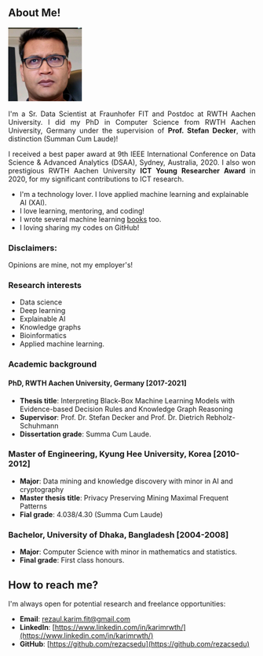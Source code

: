 ## About Me!

<img class="profile-picture" src="img/1664312512000.jpg" width="150">

<p style='text-align: justify;'> I'm a Sr. Data Scientist at Fraunhofer FIT and Postdoc at RWTH Aachen University. I did my PhD in Computer Science from RWTH Aachen University, Germany under the supervision of <b>Prof. Stefan Decker</b>, with distinction (Summan Cum Laude)! </p>

<p style='text-align: justify;'>I received a best paper award at 9th IEEE International Conference on Data Science & Advanced Analytics (DSAA), Sydney, Australia, 2020. I also won prestigious RWTH Aachen University <b>ICT Young Researcher Award</b> in 2020, for my significant contributions to ICT research. </p>

- I'm a technology lover. I love applied machine learning and explainable AI (XAI). 
- I love learning, mentoring, and coding! 
- I wrote several machine learning [books](https://www.amazon.com/s?k=Md.+Rezaul+Karim&ref=nb_sb_noss) too.
- I loving sharing my codes on GitHub! 

### Disclaimers: 
Opinions are mine, not my employer's! 

### Research interests

- Data science 
- Deep learning
- Explainable AI
- Knowledge graphs 
- Bioinformatics
- Applied machine learning. 

### Academic background

#### PhD, RWTH Aachen University, Germany [2017-2021]
- **Thesis title**: Interpreting Black-Box Machine Learning Models with Evidence-based Decision Rules and Knowledge Graph Reasoning
- **Supervisor**: Prof. Dr. Stefan Decker and Prof. Dr. Dietrich Rebholz-Schuhmann
- **Dissertation grade**: Summa Cum Laude.

### Master of Engineering, Kyung Hee University, Korea [2010-2012]
- **Major**: Data mining and knowledge discovery with minor in AI and cryptography
- **Master thesis title**: Privacy Preserving Mining Maximal Frequent Patterns
- **Fial grade**: 4.038/4.30 (Summa Cum Laude)

### Bachelor, University of Dhaka, Bangladesh [2004-2008]
- **Major**: Computer Science with minor in mathematics and statistics.
- **Final grade**: First class honours.

## How to reach me?
I'm always open for potential research and freelance opportunities: 

- **Email**: [rezaul.karim.fit@gmail.com](rezaul.karim.fit@gmail.com)
- **LinkedIn**: [https://www.linkedin.com/in/karimrwth/](https://www.linkedin.com/in/karimrwth/)
- **GitHub**: [https://github.com/rezacsedu](https://github.com/rezacsedu)
